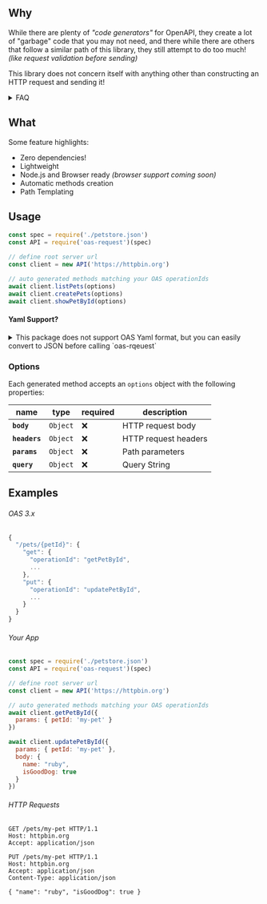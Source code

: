 ## Why

While there are plenty of _"code generators"_ for OpenAPI, they create a lot of "garbage" code that you may not need,
and there while there are others that follow a similar path of this library, they still attempt to do too much! _(like request validation before sending)_

This library does not concern itself with anything other than constructing an HTTP request and sending it!

<details>
  <summary>FAQ</summary>
  
  - **Why no validation?**  
    You should rely on validation & sanitation at the source of truth: The OpenAPI server itself!

</details>

## What

Some feature highlights:

  - Zero dependencies!
  - Lightweight
  - Node.js and Browser ready _(browser support coming soon)_
  - Automatic methods creation
  - Path Templating

## Usage

```js
const spec = require('./petstore.json')
const API = require('oas-request')(spec)

// define root server url
const client = new API('https://httpbin.org')

// auto generated methods matching your OAS operationIds
await client.listPets(options)
await client.createPets(options)
await client.showPetById(options)
```

#### Yaml Support?

<details>
  <summary>This package does not support OAS Yaml format, but you can easily convert to JSON before calling `oas-rqeuest`</summary>

  ###### using [`js-yaml`](https://www.npmjs.com/package/js-yaml)

  ```js
  const yaml = require('js-yaml')
  const fs   = require('fs')
  
  const spec = yaml.safeLoad(fs.readFileSync('openapi.yml', 'utf8'))


  const API = require('oas-request')(spec)
  ```

  ###### using [`apidevtools/swagger-cli`](https://www.npmjs.com/package/@apidevtools/swagger-cli)
  
  ```bash
  npx apidevtools/swagger-cli bundle spec/openapi.yml --outfile spec.json
  ```
</details>

### Options

Each generated method accepts an `options` object with the following properties:

| name          | type     | required | description          |
| ------------- | -------- | -------- | -------------------- |
| **`body`**    | `Object` | ❌        | HTTP request body    |
| **`headers`** | `Object` | ❌        | HTTP request headers |
| **`params`**  | `Object` | ❌        | Path parameters      |
| **`query`**   | `Object` | ❌        | Query String         |

## Examples

###### OAS 3.x

```js
{
  "/pets/{petId}": {
    "get": {
      "operationId": "getPetById",
      ...
    },
    "put": {
      "operationId": "updatePetById",
      ...
    }
  }
}
```

###### Your App

```js
const spec = require('./petstore.json')
const API = require('oas-request')(spec)

// define root server url
const client = new API('https://httpbin.org')

// auto generated methods matching your OAS operationIds
await client.getPetById({
  params: { petId: 'my-pet' }
})

await client.updatePetById({
  params: { petId: 'my-pet' },
  body: {
    name: "ruby",
    isGoodDog: true
  }
})
```

###### HTTP Requests

```http
GET /pets/my-pet HTTP/1.1
Host: httpbin.org
Accept: application/json
```

```http
PUT /pets/my-pet HTTP/1.1
Host: httpbin.org
Accept: application/json
Content-Type: application/json

{ "name": "ruby", "isGoodDog": true }
```
